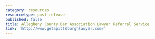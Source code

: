 ```yaml
---
category: resources
resourcetype: post-release
published: false
title: Allegheny County Bar Association Lawyer Referral Service
link: 'http://www.getapittsburghlawyer.com/'
---
```

